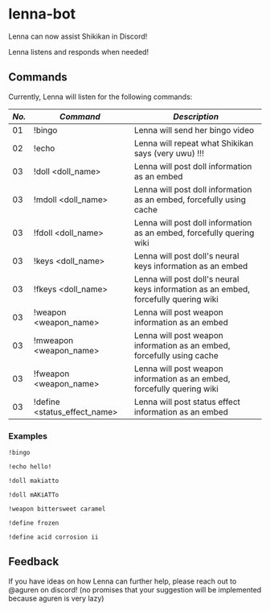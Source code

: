 # lenna-bot
Lenna can now assist Shikikan in Discord!

Lenna listens and responds when needed!

## Commands
Currently, Lenna will listen for the following commands:

| *No.* | *Command*                         | *Description*                                                                         |
| ----- | --------------------------------- | ------------------------------------------------------------------------------------- |
| 01    | !bingo                            | Lenna will send her bingo video                                                       |
| 02    | !echo                             | Lenna will repeat what Shikikan says (very uwu) !!!                                   |
| 03    | !doll <doll_name>                 | Lenna will post doll information as an embed                                          |
| 03    | !mdoll <doll_name>                | Lenna will post doll information as an embed, forcefully using cache                  |
| 03    | !fdoll <doll_name>                | Lenna will post doll information as an embed, forcefully quering wiki                 |
| 03    | !keys <doll_name>                 | Lenna will post doll's neural keys information as an embed                            |
| 03    | !fkeys <doll_name>                | Lenna will post doll's neural keys information as an embed, forcefully quering wiki   |
| 03    | !weapon <weapon_name>             | Lenna will post weapon information as an embed                                        |
| 03    | !mweapon <weapon_name>            | Lenna will post weapon information as an embed, forcefully using cache                |
| 03    | !fweapon <weapon_name>            | Lenna will post weapon information as an embed, forcefully quering wiki               |
| 03    | !define <status_effect_name>      | Lenna will post status effect information as an embed                                 |

### Examples
`!bingo`

`!echo hello!`

`!doll makiatto`

`!doll mAKiATTo`

`!weapon bittersweet caramel`

`!define frozen`

`!define acid corrosion ii`

## Feedback

If you have ideas on how Lenna can further help, please reach out to @aguren on discord! (no promises that your suggestion will be implemented because aguren is very lazy)